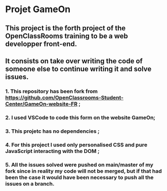 # Projet GameOn

## This project is the forth project of the OpenClassRooms training to be a web developper front-end.

## It consists on take over writing the code of someone else to continue writing it and solve issues.

### 1. This repository has been fork from https://github.com/OpenClassrooms-Student-Center/GameOn-website-FR ;

### 2. I used VSCode to code this form on the website GameOn;

### 3. This projetc has no dependencies ;

### 4. For this project I used only personalised CSS and pure JavaScript interacting with the DOM ;

### 5. All the issues solved were pushed on main/master of my fork since in reality my code will not be merged, but if that had been the case it would have been necessary to push all the issues on a branch.
